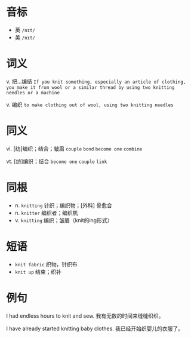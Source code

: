 # 音标

- 英 `/nɪt/`
- 美 `/nɪt/`

# 词义

v. 把…编结
`If you knit something, especially an article of clothing, you make it from wool or a similar thread by using two knitting needles or a machine`

v. 编织
`to make clothing out of wool, using two knitting needles`

# 同义

vi. [纺]编织；结合；皱眉
`couple` `bond` `become one` `combine`

vt. [纺]编织；结合
`become one` `couple` `link`

# 同根

- n. `knitting` 针织；编织物；[外科] 骨愈合
- n. `knitter` 编织者；编织机
- v. `knitting` 编织；皱眉（knit的ing形式）

# 短语

- `knit fabric` 织物，针织布
- `knit up` 结束；织补

# 例句

I had endless hours to knit and sew.
我有无数的时间来缝缝织织。

I have already started knitting baby clothes.
我已经开始织婴儿的衣服了。


